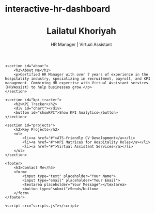 # interactive-hr-dashboard

<!DOCTYPE html>
<html lang="en">
<head>
    <meta charset="UTF-8">
    <meta name="viewport" content="width=device-width, initial-scale=1.0">
    <title>Lailatul Khoriyah | HR Portfolio</title>
    <link rel="stylesheet" href="styles.css">
</head>
<body>
    <header>
        <h1>Lailatul Khoriyah</h1>
        <p>HR Manager | Virtual Assistant</p>
    </header>

    <section id="about">
        <h2>About Me</h2>
        <p>Certified HR Manager with over 7 years of experience in the hospitality industry, specializing in recruitment, payroll, and KPI management. Combining HR expertise with Virtual Assistant services (HRVAssist) to help businesses grow.</p>
    </section>

    <section id="kpi-tracker">
        <h2>KPI Tracker</h2>
        <div id="chart"></div>
        <button id="showKPI">Show KPI Analytics</button>
    </section>

    <section id="projects">
        <h2>Key Projects</h2>
        <ul>
            <li><a href="#">ATS-friendly CV Development</a></li>
            <li><a href="#">KPI Matrices for Hospitality Roles</a></li>
            <li><a href="#">Virtual Assistant Services</a></li>
        </ul>
    </section>

    <footer>
        <h3>Contact Me</h3>
        <form>
            <input type="text" placeholder="Your Name">
            <input type="email" placeholder="Your Email">
            <textarea placeholder="Your Message"></textarea>
            <button type="submit">Send</button>
        </form>
    </footer>

    <script src="scripts.js"></script>
</body>
</html>
